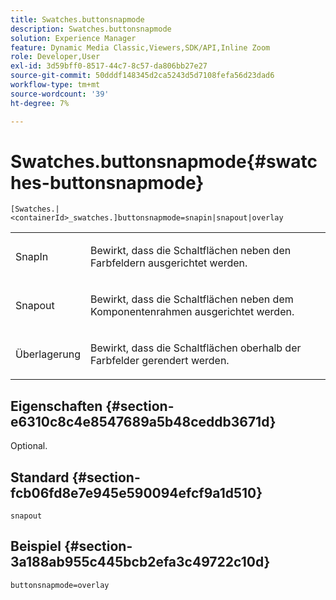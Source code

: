 ```yaml
---
title: Swatches.buttonsnapmode
description: Swatches.buttonsnapmode
solution: Experience Manager
feature: Dynamic Media Classic,Viewers,SDK/API,Inline Zoom
role: Developer,User
exl-id: 3d59bff0-8517-44c7-8c57-da806bb27e27
source-git-commit: 50dddf148345d2ca5243d5d7108fefa56d23dad6
workflow-type: tm+mt
source-wordcount: '39'
ht-degree: 7%

---
```


# Swatches.buttonsnapmode{#swatches-buttonsnapmode}

`[Swatches.|<containerId>_swatches.]buttonsnapmode=snapin|snapout|overlay`

<table id="table_4322E3ECE9354016B891F5E7A35D6A2A"> 
 <tbody> 
  <tr> 
   <td> <p> <span class="codeph"> <span class="varname"> SnapIn</span> </span> </p> </td> 
   <td> <p>Bewirkt, dass die Schaltflächen neben den Farbfeldern ausgerichtet werden. </p> </td> 
  </tr> 
  <tr> 
   <td> <p> <span class="codeph"> <span class="varname"> Snapout</span> </span> </p> </td> 
   <td> <p>Bewirkt, dass die Schaltflächen neben dem Komponentenrahmen ausgerichtet werden. </p> </td> 
  </tr> 
  <tr> 
   <td> <p> <span class="codeph"> <span class="varname"> Überlagerung</span> </span> </p> </td> 
   <td> <p>Bewirkt, dass die Schaltflächen oberhalb der Farbfelder gerendert werden. </p> </td> 
  </tr> 
 </tbody> 
</table>

## Eigenschaften {#section-e6310c8c4e8547689a5b48ceddb3671d}

Optional.

## Standard {#section-fcb06fd8e7e945e590094efcf9a1d510}

`snapout`

## Beispiel {#section-3a188ab955c445bcb2efa3c49722c10d}

`buttonsnapmode=overlay`
